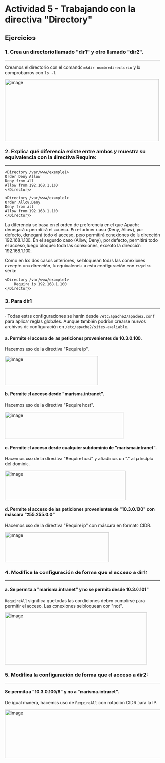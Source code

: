 # Actividad 5 - Trabajando con la directiva "Directory"

## Ejercicios

### 1. Crea un directorio llamado "dir1" y otro llamado "dir2".
-----------------------------------------------
Creamos el directorio con el comando ```mkdir nombredirectorio``` y lo comprobamos con ```ls -l```.

<img width="500" height="200" alt="image" src="https://github.com/user-attachments/assets/b1ac7950-6137-4d3a-b241-ecfff420f6db" />


### 2. Explica qué diferencia existe entre ambos y muestra su equivalencia con la directiva Require:
-----------------------------------------------
```
<Directory /var/www/example1>
Order Deny,Allow
Deny from All
Allow from 192.168.1.100
</Directory>

<Directory /var/www/example1>
Order Allow,Deny
Deny from All
Allow from 192.168.1.100
</Directory>
```
La diferencia se basa en el orden de preferencia en el que Apache denegará o permitirá el acceso. En el primer caso (Deny, Allow), por defecto, denegará todo el acceso, pero permitirá conexiones de la dirección 192.168.1.100. En el segundo caso (Allow, Deny), por defecto, permitirá todo el acceso, luego bloquea toda las conexiones, excepto la dirección 192.168.1.100.

Como en los dos casos anteriores, se bloquean todas las conexiones excepto una dirección, la equivalencia a esta configuración con ```require``` sería:
```
<Directory /var/www/example1>
    Require ip 192.168.1.100
</Directory>
```

### 3. Para dir1
-----------------------------------------------
 · Todas estas configuraciones se harán desde ```/etc/apache2/apache2.conf``` para aplicar reglas globales. Aunque también podrían crearse nuevos archivos de configuración en ```/etc/apache2/sites-avaliable```.

#### a. Permite el acceso de las peticiones provenientes de 10.3.0.100.

Hacemos uso de la directiva "Require ip".

<img width="302" height="95" alt="image" src="https://github.com/user-attachments/assets/dde71700-8209-4526-9760-aa3f6c82d565" />

#### b. Permite el acceso desde "marisma.intranet".

Hacemos uso de la directiva "Require host".

<img width="385" height="88" alt="image" src="https://github.com/user-attachments/assets/3f2d8644-4cd9-480b-8847-dec7c59948c7" />

#### c. Permite el acceso desde cualquier subdominio de "marisma.intranet".

Hacemos uso de la directiva "Require host" y añadimos un "." al principio del dominio.

<img width="392" height="96" alt="image" src="https://github.com/user-attachments/assets/e3caca9f-ba68-422a-b2e4-10dbe7338110" />

#### d. Permite el acceso de las peticiones provenientes de "10.3.0.100" con máscara "255.255.0.0".

Hacemos uso de la directiva "Require ip" con máscara en formato CIDR.

<img width="337" height="97" alt="image" src="https://github.com/user-attachments/assets/bb733931-8f5e-4eb8-a175-95592ccab34c" />

### 4. Modifica la configuración de forma que el acceso a dir1:
-----------------------------------------------
#### a. Se permita a "marisma.intranet" y no se permita desde 10.3.0.101"

```RequireAll``` significa que todas las condiciones deben cumplirse para permitir el acceso. Las conexiones se bloquean con "not".

<img width="462" height="168" alt="image" src="https://github.com/user-attachments/assets/65b937b7-6ce4-4c62-aac8-151baa1c6362" />

### 5. Modifica la configuración de forma que el acceso a dir2:
-----------------------------------------------
#### Se permita a "10.3.0.100/8" y no a "marisma.intranet".

De igual manera, hacemos uso de ```RequireAll``` con notación CIDR para la IP.

<img width="519" height="157" alt="image" src="https://github.com/user-attachments/assets/f54bf5f0-31fd-484e-bb55-97fcedfe6c2b" />
